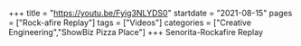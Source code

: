 +++
title = "https://youtu.be/Fyig3NLYDS0"
startdate = "2021-08-15"
pages = ["Rock-afire Replay"]
tags = ["Videos"]
categories = ["Creative Engineering","ShowBiz Pizza Place"]
+++
Senorita-Rockafire Replay
